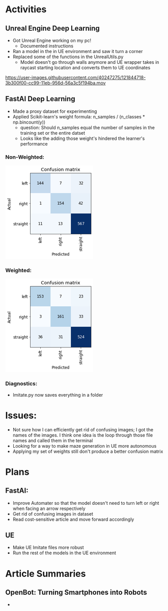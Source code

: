 # Activities

## Unreal Engine Deep Learning

- Got Unreal Engine working on my pc!
    - Documented instructions
- Ran a model in the in UE environment and saw it turn a corner
- Replaced some of the functions in the UnrealUtils.py
    - Model doesn't go through walls anymore and UE wrapper takes in
    raycast starting location and converts them to UE coordinates

https://user-images.githubusercontent.com/40247275/121844718-3b300f00-cc99-11eb-956d-56a3c5f194ba.mov


## FastAI Deep Learning

- Made a proxy dataset for experimenting
- Applied Scikit-learn's weight formula: n_samples / (n_classes * np.bincount(y)) 
    - question: Should n_samples equal the number of samples in the training set or the entire datset 
    - Looks like the adding those weight's hindered the learner's performance

### Non-Weighted: 

![](non-weighted.png)

### Weighted: 

![](weighted.png)

### Diagnostics: 

- Imitate.py now saves everything in a folder

# Issues:

- Not sure how I can efficiently get rid of confusing images; I got the names of the images. I think one idea is the loop through those file names and called them in the terminal 
- Looking for a way to make maze generation in UE more autonomous 
- Applying my set of weights still don't produce a better confusion matrix

# Plans

## FastAI: 
- Improve Automater so that the model doesn't need to turn left or right when facing an arrow respectively 
- Get rid of confusing images in dataset
- Read cost-sensitive article and move forward accordingly

## UE
- Make UE Imitate files more robust
- Run the rest of the models in the UE environment

# Article Summaries

## OpenBot: Turning Smartphones into Robots

- 
